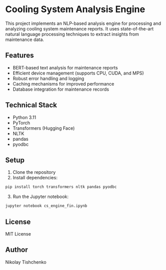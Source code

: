 # Cooling System Analysis Engine

This project implements an NLP-based analysis engine for processing and analyzing cooling system maintenance reports. It uses state-of-the-art natural language processing techniques to extract insights from maintenance data.

## Features

- BERT-based text analysis for maintenance reports
- Efficient device management (supports CPU, CUDA, and MPS)
- Robust error handling and logging
- Caching mechanisms for improved performance
- Database integration for maintenance records

## Technical Stack

- Python 3.11
- PyTorch
- Transformers (Hugging Face)
- NLTK
- pandas
- pyodbc

## Setup

1. Clone the repository
2. Install dependencies:
```bash
pip install torch transformers nltk pandas pyodbc
```

3. Run the Jupyter notebook:
```bash
jupyter notebook cs_engine_fin.ipynb
```

## License

MIT License

## Author

Nikolay Tishchenko
